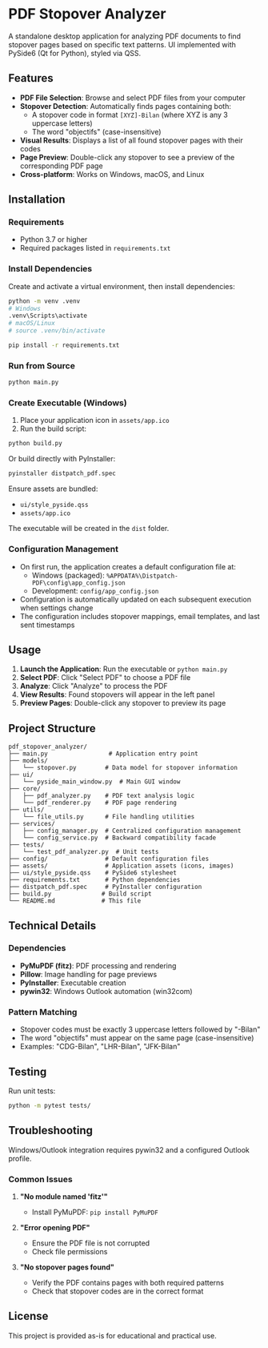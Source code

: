 # PDF Stopover Analyzer

A standalone desktop application for analyzing PDF documents to find stopover pages based on specific text patterns.
UI implemented with PySide6 (Qt for Python), styled via QSS.

## Features

- **PDF File Selection**: Browse and select PDF files from your computer
- **Stopover Detection**: Automatically finds pages containing both:
  - A stopover code in format `[XYZ]-Bilan` (where XYZ is any 3 uppercase letters)
  - The word "objectifs" (case-insensitive)
- **Visual Results**: Displays a list of all found stopover pages with their codes
- **Page Preview**: Double-click any stopover to see a preview of the corresponding PDF page
- **Cross-platform**: Works on Windows, macOS, and Linux

## Installation

### Requirements
- Python 3.7 or higher
- Required packages listed in `requirements.txt`

### Install Dependencies
Create and activate a virtual environment, then install dependencies:
```bash
python -m venv .venv
# Windows
.venv\Scripts\activate
# macOS/Linux
# source .venv/bin/activate

pip install -r requirements.txt
```

### Run from Source
```bash
python main.py
```

### Create Executable (Windows)
1. Place your application icon in `assets/app.ico`
2. Run the build script:
```bash
python build.py
```
Or build directly with PyInstaller:
```bash
pyinstaller distpatch_pdf.spec
```
Ensure assets are bundled:
- `ui/style_pyside.qss`
- `assets/app.ico`

The executable will be created in the `dist` folder.

### Configuration Management
- On first run, the application creates a default configuration file at:
  - Windows (packaged): `%APPDATA%\Distpatch-PDF\config\app_config.json`
  - Development: `config/app_config.json`
- Configuration is automatically updated on each subsequent execution when settings change
- The configuration includes stopover mappings, email templates, and last sent timestamps

## Usage

1. **Launch the Application**: Run the executable or `python main.py`
2. **Select PDF**: Click "Select PDF" to choose a PDF file
3. **Analyze**: Click "Analyze" to process the PDF
4. **View Results**: Found stopovers will appear in the left panel
5. **Preview Pages**: Double-click any stopover to preview its page

## Project Structure

```
pdf_stopover_analyzer/
├── main.py                 # Application entry point
├── models/
│   └── stopover.py        # Data model for stopover information
├── ui/
│   └── pyside_main_window.py  # Main GUI window
├── core/
│   ├── pdf_analyzer.py    # PDF text analysis logic
│   └── pdf_renderer.py    # PDF page rendering
├── utils/
│   └── file_utils.py      # File handling utilities
├── services/
│   ├── config_manager.py  # Centralized configuration management
│   └── config_service.py  # Backward compatibility facade
├── tests/
│   └── test_pdf_analyzer.py  # Unit tests
├── config/                # Default configuration files
├── assets/                # Application assets (icons, images)
├── ui/style_pyside.qss    # PySide6 stylesheet
├── requirements.txt       # Python dependencies
├── distpatch_pdf.spec     # PyInstaller configuration
├── build.py              # Build script
└── README.md             # This file
```

## Technical Details

### Dependencies
- **PyMuPDF (fitz)**: PDF processing and rendering
- **Pillow**: Image handling for page previews
- **PyInstaller**: Executable creation
- **pywin32**: Windows Outlook automation (win32com)

### Pattern Matching
- Stopover codes must be exactly 3 uppercase letters followed by "-Bilan"
- The word "objectifs" must appear on the same page (case-insensitive)
- Examples: "CDG-Bilan", "LHR-Bilan", "JFK-Bilan"

## Testing

Run unit tests:
```bash
python -m pytest tests/
```

## Troubleshooting

Windows/Outlook integration requires pywin32 and a configured Outlook profile.

### Common Issues

1. **"No module named 'fitz'"**
   - Install PyMuPDF: `pip install PyMuPDF`

2. **"Error opening PDF"**
   - Ensure the PDF file is not corrupted
   - Check file permissions

3. **"No stopover pages found"**
   - Verify the PDF contains pages with both required patterns
   - Check that stopover codes are in the correct format

## License

This project is provided as-is for educational and practical use.
